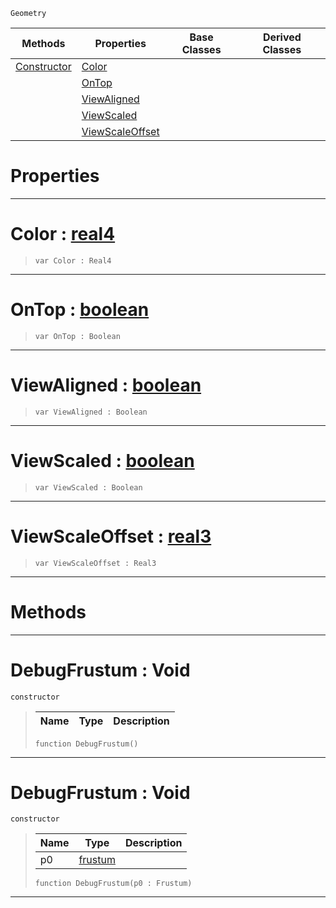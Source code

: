  `Geometry`

|Methods|Properties|Base Classes|Derived Classes|
|---|---|---|---|
|[ Constructor](debugfrustum.md#debugfrustum-void)|[ Color](debugfrustum.md#color-zilch-engine-docume)| | |
| |[ OnTop](debugfrustum.md#ontop-zilch-engine-docume)| | |
| |[ ViewAligned](debugfrustum.md#viewaligned-zilch-engine)| | |
| |[ ViewScaled](debugfrustum.md#viewscaled-zilch-engine-d)| | |
| |[ ViewScaleOffset](debugfrustum.md#viewscaleoffset-zilch-eng)| | |


 #  Properties


---  
 #  Color : [real4](../nada_base_types/real4.md)

> 
> ```TS:Nada
> var Color : Real4


---  
 #  OnTop : [boolean](../nada_base_types/boolean.md)

> 
> ```TS:Nada
> var OnTop : Boolean


---  
 #  ViewAligned : [boolean](../nada_base_types/boolean.md)

> 
> ```TS:Nada
> var ViewAligned : Boolean


---  
 #  ViewScaled : [boolean](../nada_base_types/boolean.md)

> 
> ```TS:Nada
> var ViewScaled : Boolean


---  
 #  ViewScaleOffset : [real3](../nada_base_types/real3.md)

> 
> ```TS:Nada
> var ViewScaleOffset : Real3


---  
 #  Methods


---  
 #  DebugFrustum : Void

 `constructor`

> 
> |Name|Type|Description|
> |---|---|---|
> ```TS:Nada
> function DebugFrustum()
> ``` 


---  
 #  DebugFrustum : Void

 `constructor`

> 
> |Name|Type|Description|
> |---|---|---|
> |p0|[frustum](frustum.md)| |
> ```TS:Nada
> function DebugFrustum(p0 : Frustum)
> ``` 


---  
 

 